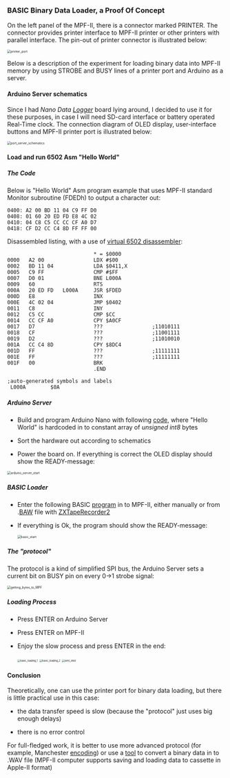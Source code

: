 ### BASIC Binary Data Loader, a Proof Of Concept

On the left panel of the MPF-II, there is a connector marked PRINTER. The connector provides printer interface to MPF-II printer or other printers with parallel interface. The pin-out of printer connector is illustrated below:

<img src="../Photos/printer_port.JPG" alt="printer_port" style="zoom:50%;" />

Below is a description of the experiment for loading binary data into MPF-II memory by using STROBE and BUSY lines of a printer port and Arduino as a server.

#### Arduino Server schematics

Since I had *Nano Data [Logger](https://publiclab.org/wiki/nano-data-logger)* board lying around, I decided to use it for these purposes, in case I will need SD-card interface or battery operated Real-Time clock. The connection diagram of OLED display, user-interface buttons and MPF-II printer port is illustrated below:

<img src="../Photos/port_server_schematics.png" alt="port_server_schematics" style="zoom:50%;" />

#### Load and run 6502 Asm "Hello World"

##### The Code

Below is  "Hello World" Asm program example that uses MPF-II standard Monitor subroutine (FDEDh) to output a character out:
```hex
0400: A2 00 BD 11 04 C9 FF D0
0408: 01 60 20 ED FD E8 4C 02
0410: 04 C8 C5 CC CC CF A0 D7
0418: CF D2 CC C4 8D FF FF 00
```
Disassembled listing, with a use of [virtual 6502 disassembler](https://www.masswerk.at/6502/disassembler.html):

```assembly
                            * = $0000
0000   A2 00                LDX #$00
0002   BD 11 04             LDA $0411,X
0005   C9 FF                CMP #$FF
0007   D0 01                BNE L000A
0009   60                   RTS
000A   20 ED FD   L000A     JSR $FDED
000D   E8                   INX
000E   4C 02 04             JMP $0402
0011   C8                   INY
0012   C5 CC                CMP $CC
0014   CC CF A0             CPY $A0CF
0017   D7                   ???                ;11010111
0018   CF                   ???                ;11001111
0019   D2                   ???                ;11010010
001A   CC C4 8D             CPY $8DC4
001D   FF                   ???                ;11111111
001E   FF                   ???                ;11111111
001F   00                   BRK
                            .END

;auto-generated symbols and labels
 L000A        $0A
```

##### Arduino Server

- Build and program Arduino Nano with following [code](BLoadServer.ino), where "Hello World" is hardcoded in to constant array of *unsigned int8* bytes

- Sort the hardware out according to schematics
- Power the board on. If everything is correct the OLED display should show the READY-message:

<img src="../Photos/arduino_server_start.jpg" alt="arduino_server_start" style="zoom:50%;" />

##### BASIC Loader

- Enter the following BASIC [program](DLOA17.BAS) in to MPF-II, either manually or from .[BAW](DLOA17.BAW) file with [ZXTapeRecorder2](https://trolsoft.ru/en/sch/zx-tapper)

- If everything is Ok, the program should show the READY-message:

  <img src="../Photos/basic_start.jpg" alt="basic_start" style="zoom:50%;" />

##### The "protocol"

The protocol is a kind of simplified SPI bus, the Arduino Server sets a current bit on BUSY pin on every 0->1 strobe signal:

<img src="../Photos/getting_bytes_to_MPF.png" alt="getting_bytes_to_MPF" style="zoom:50%;" />

##### Loading Process

- Press ENTER on Arduino Server

- Press ENTER on MPF-II

- Enjoy the slow process and press ENTER in the end:

  <img src="../Photos/basic_loading_1.jpg" alt="basic_loading_1" style="zoom:40%;" />

  <img src="../Photos/basic_loading_2.jpg" alt="basic_loading_2" style="zoom:40%;" />

  <img src="../Photos/sent_oled.jpg" alt="sent_oled" style="zoom:40%;" />


#### Conclusion

Theoretically, one can use the printer port for binary data loading, but there is little practical use in this case:

- the data transfer speed is slow (because the "protocol" just uses big enough delays)

- there is no error control

For full-fledged work, it is better to use more advanced protocol (for example, Manchester [encoding](https://en.wikipedia.org/wiki/Manchester_code)) or use a [tool](https://github.com/datajerk/c2t) to convert a binary data in to .WAV file (MPF-II computer supports saving and loading data to cassette in Apple-II format)
